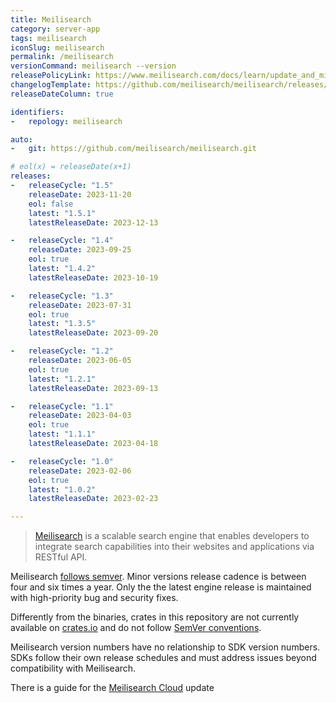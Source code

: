 ```yaml
---
title: Meilisearch
category: server-app
tags: meilisearch
iconSlug: meilisearch
permalink: /meilisearch
versionCommand: meilisearch --version
releasePolicyLink: https://www.meilisearch.com/docs/learn/update_and_migration/versioning
changelogTemplate: https://github.com/meilisearch/meilisearch/releases/tag/v__LATEST__
releaseDateColumn: true

identifiers:
-   repology: meilisearch

auto:
-   git: https://github.com/meilisearch/meilisearch.git

# eol(x) = releaseDate(x+1)
releases:
-   releaseCycle: "1.5"
    releaseDate: 2023-11-20
    eol: false
    latest: "1.5.1"
    latestReleaseDate: 2023-12-13

-   releaseCycle: "1.4"
    releaseDate: 2023-09-25
    eol: true
    latest: "1.4.2"
    latestReleaseDate: 2023-10-19

-   releaseCycle: "1.3"
    releaseDate: 2023-07-31
    eol: true
    latest: "1.3.5"
    latestReleaseDate: 2023-09-20

-   releaseCycle: "1.2"
    releaseDate: 2023-06-05
    eol: true
    latest: "1.2.1"
    latestReleaseDate: 2023-09-13

-   releaseCycle: "1.1"
    releaseDate: 2023-04-03
    eol: true
    latest: "1.1.1"
    latestReleaseDate: 2023-04-18

-   releaseCycle: "1.0"
    releaseDate: 2023-02-06
    eol: true
    latest: "1.0.2"
    latestReleaseDate: 2023-02-23

---
```


> [Meilisearch](https://www.meilisearch.com/) is a scalable search engine that enables developers to integrate search capabilities into their websites and applications via RESTful API.

Meilisearch [follows semver](https://github.com/meilisearch/engine-team/blob/main/resources/versioning-policy.md).
Minor versions release cadence is between four and six times a year.
Only the the latest engine release is maintained with high-priority bug and security fixes.

Differently from the binaries, crates in this repository are not currently available on [crates.io](https://crates.io/) and do not follow [SemVer conventions](https://semver.org).

Meilisearch version numbers have no relationship to SDK version numbers. SDKs follow their own release schedules and must address issues beyond compatibility with Meilisearch.

There is a guide for the [Meilisearch Cloud](https://www.meilisearch.com/docs/learn/update_and_migration/updating#updating-on-meilisearch-cloud) update
